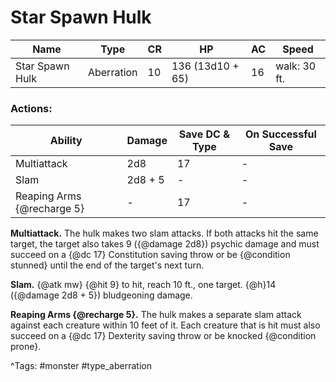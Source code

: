 # Star Spawn Hulk

| Name | Type | CR | HP | AC | Speed |
|------|------|----|----|----|-------|
| Star Spawn Hulk | Aberration | 10 | 136 (13d10 + 65) | 16 | walk: 30 ft. |

### Actions:

| Ability | Damage | Save DC & Type | On Successful Save |
|---------|--------|----------------|--------------------|
| Multiattack | 2d8 | 17 | - |
| Slam | 2d8 + 5 | - | - |
| Reaping Arms {@recharge 5} | - | 17 | - |


**Multiattack.** The hulk makes two slam attacks. If both attacks hit the same target, the target also takes 9 ({@damage 2d8}) psychic damage and must succeed on a {@dc 17} Constitution saving throw or be {@condition stunned} until the end of the target's next turn.

**Slam.** {@atk mw} {@hit 9} to hit, reach 10 ft., one target. {@h}14 ({@damage 2d8 + 5}) bludgeoning damage.

**Reaping Arms {@recharge 5}.** The hulk makes a separate slam attack against each creature within 10 feet of it. Each creature that is hit must also succeed on a {@dc 17} Dexterity saving throw or be knocked {@condition prone}.

^Tags: #monster #type_aberration